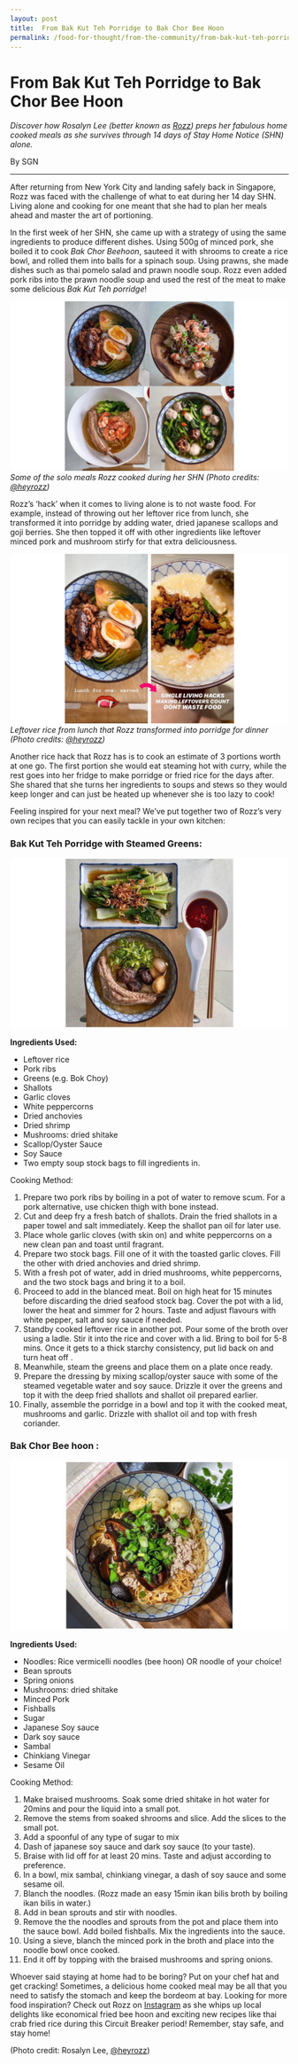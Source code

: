 ```yaml
---
layout: post
title:  From Bak Kut Teh Porridge to Bak Chor Bee Hoon
permalink: /food-for-thought/from-the-community/from-bak-kut-teh-porridge-to-bak-chor-bee-hoon
---
```

# From Bak Kut Teh Porridge to Bak Chor Bee Hoon

*Discover how Rosalyn Lee (better known as [Rozz](https://www.instagram.com/heyrozz/)) preps her fabulous home cooked meals as she survives through 14 days of Stay Home Notice (SHN) alone.*

By SGN

<hr>

After returning from New York City and landing safely back in Singapore, Rozz was faced with the challenge of what to eat during her 14 day SHN. Living alone and cooking for one meant that she had to plan her meals ahead and master the art of portioning. 

In the first week of her SHN, she came up with a strategy of using the same ingredients to produce different dishes. Using 500g of minced pork, she boiled it to cook _Bak Chor Beehoon_, sauteed it with shrooms to create a rice bowl, and rolled them into balls for a spinach soup. Using prawns, she made dishes such as thai pomelo salad and prawn noodle soup. Rozz even added pork ribs into the prawn noodle soup and used the rest of the meat to make some delicious _Bak Kut Teh porridge_!

![Images](/images/stories/2020/Apr/rozz-dishes-01.png)
_Some of the solo meals Rozz cooked during her SHN (Photo credits: [@heyrozz](https://www.instagram.com/heyrozz/))_

Rozz’s ‘hack’ when it comes to living alone is to not waste food. For example, instead of throwing out her leftover rice from lunch, she transformed it into porridge by adding water, dried japanese scallops and goji berries. She then topped it off with other ingredients like leftover minced pork and mushroom stirfy for that extra deliciousness.

![Images](/images/stories/2020/Apr/rozz-dishes-02.png)
_Leftover rice from lunch that Rozz transformed into porridge for dinner (Photo credits: [@heyrozz](https://www.instagram.com/heyrozz/))_

Another rice hack that Rozz has is to cook an estimate of 3 portions worth at one go. The first portion she would eat steaming hot with curry, while the rest goes into her fridge to make porridge or fried rice for the days after. She shared that she turns her ingredients to soups and stews so they would keep longer and can just be heated up whenever she is too lazy to cook!

Feeling inspired for your next meal? We’ve put together two of Rozz’s very own recipes that you can easily tackle in your own kitchen: 

### Bak Kut Teh Porridge with Steamed Greens:

![Images](/images/stories/2020/Apr/rozz-dishes-03.png)

**Ingredients Used:**

-	Leftover rice
-	Pork ribs
-	Greens (e.g. Bok Choy)
-	Shallots
-	Garlic cloves
-	White peppercorns
-	Dried anchovies
-	Dried shrimp
-	Mushrooms: dried shitake
-	Scallop/Oyster Sauce
-	Soy Sauce
-	Two empty soup stock bags to fill ingredients in.


Cooking Method:
1.	Prepare two pork ribs by boiling in a pot of water to remove scum. For a pork alternative, use chicken thigh with bone instead.
2.	Cut and deep fry a fresh batch of shallots. Drain the fried shallots in a paper towel and salt immediately. Keep the shallot pan oil for later use.
3.	Place whole garlic cloves (with skin on) and white peppercorns on a new clean pan and toast until fragrant. 
4.	Prepare two stock bags. Fill one of it with the toasted garlic cloves. Fill the other with dried anchovies and dried shrimp.
5.	With a fresh pot of water, add in dried mushrooms, white peppercorns, and the two stock bags and bring it to a boil.
6.	Proceed to add in the blanced meat. Boil on high heat for 15 minutes before discarding the dried seafood stock bag. Cover the pot with a lid, lower the heat and simmer for 2 hours. Taste and adjust flavours with white pepper, salt and soy sauce if needed.
7.	Standby cooked leftover rice in another pot. Pour some of the broth over using a ladle. Stir it into the rice and cover with a lid. Bring to boil for 5-8 mins. Once it gets to a thick starchy consistency, put lid back on and turn heat off .
8.	Meanwhile, steam the greens and place them on a plate once ready.
9.	Prepare the dressing by mixing scallop/oyster sauce with some of the steamed vegetable water and soy sauce. Drizzle it over the greens and top it with the deep fried shallots and shallot oil prepared earlier.
10.	Finally, assemble the porridge in a bowl and top it with the cooked meat, mushrooms and garlic. Drizzle with shallot oil and top with fresh coriander.




### Bak Chor Bee hoon :

![Images](/images/stories/2020/Apr/rozz-dishes-04.png)

**Ingredients Used:**

-	Noodles: Rice vermicelli noodles (bee hoon) OR noodle of your choice!
-	Bean sprouts
-	Spring onions
-	Mushrooms: dried shitake
-	Minced Pork
-	Fishballs
-	Sugar
-	Japanese Soy sauce
-	Dark soy sauce
-	Sambal
-	Chinkiang Vinegar
-	Sesame Oil


Cooking Method:

1.	Make braised mushrooms. Soak some dried shitake in hot water for 20mins and pour the liquid into a small pot.
2.	Remove the stems from soaked shrooms and slice. Add the slices to the small pot.
3.	Add a spoonful of any type of sugar to mix
4.	Dash of japanese soy sauce and dark soy sauce (to your taste).
5.	Braise with lid off for at least 20 mins. Taste and adjust according to preference. 
6.	In a bowl, mix sambal, chinkiang vinegar, a dash of soy sauce and some sesame oil. 
7.	Blanch the noodles. (Rozz made an easy 15min ikan bilis broth by boiling ikan bilis in water.)
8.	Add in bean sprouts and stir with noodles.
9.	Remove the the noodles and sprouts from the pot and place them into the sauce bowl. Add boiled fishballs. Mix the ingredients into the sauce.
10.	Using a sieve, blanch the minced pork in the broth and place into the noodle bowl once cooked.
11.	End it off by topping with the braised mushrooms and spring onions.

Whoever said staying at home had to be boring? Put on your chef hat and get cracking! Sometimes, a delicious home cooked meal may be all that you need to satisfy the stomach and keep the bordeom at bay. Looking for more food inspiration? Check out Rozz on [Instagram](https://www.instagram.com/heyrozz/) as she whips up local delights like economical fried bee hoon and exciting new recipes like thai crab fried rice during this Circuit Breaker period! Remember, stay safe, and stay home!

(Photo credit: Rosalyn Lee, [@heyrozz](https://www.instagram.com/heyrozz/))


